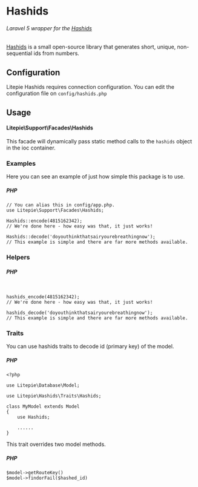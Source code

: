 # Hashids

###### Laravel 5 wrapper for the [Hashids](http://hashids.org)
[Hashids](http://hashids.org) is a small open-source library that generates short, unique, non-sequential ids from numbers.

## Configuration

Litepie Hashids requires connection configuration. You can edit the configuration file on `config/hashids.php`


## Usage

#### Litepie\Support\Facades\Hashids

This facade will dynamically pass static method calls to the `hashids` object in the ioc container.

### Examples
Here you can see an example of just how simple this package is to use. 
##### PHP
```
// You can alias this in config/app.php.
use Litepie\Support\Facades\Hashids;

Hashids::encode(4815162342);
// We're done here - how easy was that, it just works!

Hashids::decode('doyouthinkthatsairyourebreathingnow');
// This example is simple and there are far more methods available.
```
### Helpers
##### PHP
```


hashids_encode(4815162342);
// We're done here - how easy was that, it just works!

hashids_decode('doyouthinkthatsairyourebreathingnow');
// This example is simple and there are far more methods available.
```
### Traits
You can use hashids traits to decode id (primary key) of the model.
##### PHP
```
<?php

use Litepie\Database\Model;

use Litepie\Hashids\Traits\Hashids;

class MyModel extends Model
{
    use Hashids;

    ......
}
```
This trait overrides two model methods.
##### PHP
```
$model->getRouteKey()
$model->findorFail($hashed_id)
```
